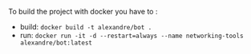 To build the project with docker you have to :
- build: `docker build -t alexandre/bot .`  
- run: `docker run -it -d --restart=always --name networking-tools alexandre/bot:latest`        
